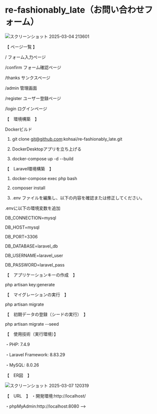 # re-fashionably_late（お問い合わせフォーム）

![スクリーンショット 2025-03-04 213601](https://github.com/user-attachments/assets/f5942757-e493-4837-bb4f-1ce379d6888a)

【 ページ一覧 】

/               フォーム入力ページ

/confirm        フォーム確認ページ

/thanks	        サンクスページ

/admin          管理画面

/register	    ユーザー登録ページ

/login          ログインページ



【　環境構築　】

Dockerビルド

1.  git clone git@github.com:kohsai/re-fashionably_late.git

2.  DockerDesktopアプリを立ち上げる

3.  docker-compose up -d --build


【　Laravel環境構築　】

1.  docker-compose exec php bash

2.  composer install

3.  .env ファイルを編集し、以下の内容を確認または修正してください。

.envに以下の環境変数を追加


DB_CONNECTION=mysql

DB_HOST=mysql

DB_PORT=3306

DB_DATABASE=laravel_db

DB_USERNAME=laravel_user

DB_PASSWORD=laravel_pass


【　アプリケーションキーの作成　】

php artisan key:generate

【　マイグレーションの実行　】

php artisan migrate


【　初期データの登録（シードの実行）　】

php artisan migrate --seed


【　使用技術（実行環境）】

・PHP: 7.4.9

・Laravel Framework: 8.83.29

・MySQL: 8.0.26


【　ER図　】

![スクリーンショット 2025-03-07 120319](https://github.com/user-attachments/assets/d2bef741-a5d6-4e7d-b41e-d07e35f1f6b1)


【　URL　】
・開発環境:http://localhost/

・phpMyAdmin:http://localhost:8080 -->
